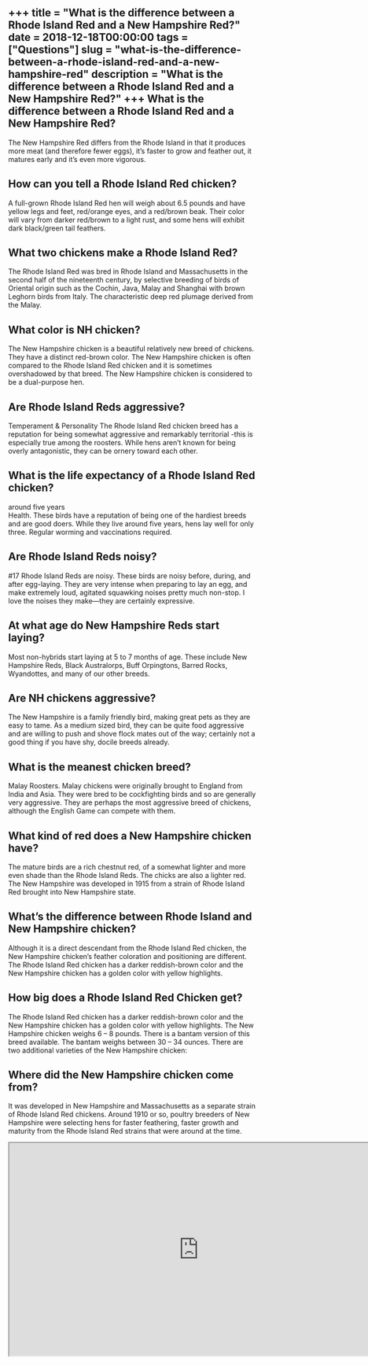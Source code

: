 +++
title = "What is the difference between a Rhode Island Red and a New Hampshire Red?"
date = 2018-12-18T00:00:00
tags = ["Questions"]
slug = "what-is-the-difference-between-a-rhode-island-red-and-a-new-hampshire-red"
description = "What is the difference between a Rhode Island Red and a New Hampshire Red?"
+++
What is the difference between a Rhode Island Red and a New Hampshire Red?
--------------------------------------------------------------------------

The New Hampshire Red differs from the Rhode Island in that it produces more meat (and therefore fewer eggs), it’s faster to grow and feather out, it matures early and it’s even more vigorous.

How can you tell a Rhode Island Red chicken?
--------------------------------------------

A full-grown Rhode Island Red hen will weigh about 6.5 pounds and have yellow legs and feet, red/orange eyes, and a red/brown beak. Their color will vary from darker red/brown to a light rust, and some hens will exhibit dark black/green tail feathers.

What two chickens make a Rhode Island Red?
------------------------------------------

The Rhode Island Red was bred in Rhode Island and Massachusetts in the second half of the nineteenth century, by selective breeding of birds of Oriental origin such as the Cochin, Java, Malay and Shanghai with brown Leghorn birds from Italy. The characteristic deep red plumage derived from the Malay.

What color is NH chicken?
-------------------------

The New Hampshire chicken is a beautiful relatively new breed of chickens. They have a distinct red-brown color. The New Hampshire chicken is often compared to the Rhode Island Red chicken and it is sometimes overshadowed by that breed. The New Hampshire chicken is considered to be a dual-purpose hen.

Are Rhode Island Reds aggressive?
---------------------------------

Temperament &amp; Personality The Rhode Island Red chicken breed has a reputation for being somewhat aggressive and remarkably territorial -this is especially true among the roosters. While hens aren’t known for being overly antagonistic, they can be ornery toward each other.

What is the life expectancy of a Rhode Island Red chicken?
----------------------------------------------------------

around five years  
Health. These birds have a reputation of being one of the hardiest breeds and are good doers. While they live around five years, hens lay well for only three. Regular worming and vaccinations required.

Are Rhode Island Reds noisy?
----------------------------

\#17 Rhode Island Reds are noisy. These birds are noisy before, during, and after egg-laying. They are very intense when preparing to lay an egg, and make extremely loud, agitated squawking noises pretty much non-stop. I love the noises they make—they are certainly expressive.

At what age do New Hampshire Reds start laying?
-----------------------------------------------

Most non-hybrids start laying at 5 to 7 months of age. These include New Hampshire Reds, Black Australorps, Buff Orpingtons, Barred Rocks, Wyandottes, and many of our other breeds.

Are NH chickens aggressive?
---------------------------

The New Hampshire is a family friendly bird, making great pets as they are easy to tame. As a medium sized bird, they can be quite food aggressive and are willing to push and shove flock mates out of the way; certainly not a good thing if you have shy, docile breeds already.

What is the meanest chicken breed?
----------------------------------

Malay Roosters. Malay chickens were originally brought to England from India and Asia. They were bred to be cockfighting birds and so are generally very aggressive. They are perhaps the most aggressive breed of chickens, although the English Game can compete with them.

What kind of red does a New Hampshire chicken have?
---------------------------------------------------

The mature birds are a rich chestnut red, of a somewhat lighter and more even shade than the Rhode Island Reds. The chicks are also a lighter red. The New Hampshire was developed in 1915 from a strain of Rhode Island Red brought into New Hampshire state.

What’s the difference between Rhode Island and New Hampshire chicken?
---------------------------------------------------------------------

Although it is a direct descendant from the Rhode Island Red chicken, the New Hampshire chicken’s feather coloration and positioning are different. The Rhode Island Red chicken has a darker reddish-brown color and the New Hampshire chicken has a golden color with yellow highlights.

How big does a Rhode Island Red Chicken get?
--------------------------------------------

The Rhode Island Red chicken has a darker reddish-brown color and the New Hampshire chicken has a golden color with yellow highlights. The New Hampshire chicken weighs 6 – 8 pounds. There is a bantam version of this breed available. The bantam weighs between 30 – 34 ounces. There are two additional varieties of the New Hampshire chicken:

Where did the New Hampshire chicken come from?
----------------------------------------------

It was developed in New Hampshire and Massachusetts as a separate strain of Rhode Island Red chickens. Around 1910 or so, poultry breeders of New Hampshire were selecting hens for faster feathering, faster growth and maturity from the Rhode Island Red strains that were around at the time.

<iframe allow="accelerometer; autoplay; clipboard-write; encrypted-media; gyroscope; picture-in-picture" allowfullscreen="" class="__youtube_prefs__  epyt-is-override  no-lazyload" data-no-lazy="1" data-origheight="433" data-origwidth="770" data-skipgform_ajax_framebjll="" height="433" id="_ytid_33401" loading="lazy" src="https://www.youtube.com/embed/rnt8vtXgAEc?enablejsapi=1&autoplay=0&cc_load_policy=0&cc_lang_pref=&iv_load_policy=1&loop=0&modestbranding=0&rel=1&fs=1&playsinline=0&autohide=2&theme=dark&color=red&controls=1&" title="YouTube player" width="770"></iframe>